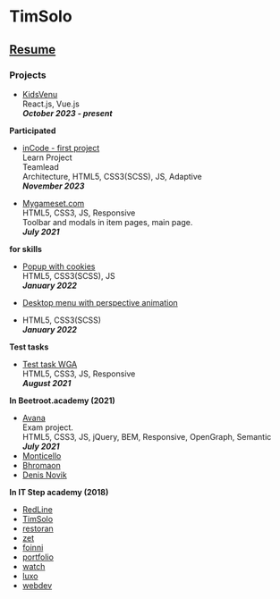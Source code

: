 # TimSolo

## [Resume](https://bit.ly/2YAPBDm)

### Projects

<!-- * [Proviknadveri](https://proviknadveri.com/)<br> -->
<!-- HTML5(Nunjucks), CSS3(SCSS), native JS, Responsive -->
<!-- <br><i><b>June 2022</b></i> -->

<!-- * [Hotel Rose](https://hotelrose.de/)<br> -->
<!-- HTML5(Nunjucks), CSS3(SCSS), JS, jQuery, Responsive -->
<!-- <br><i><b>January 2022</b></i> -->

<!-- * [Projekt Zukunft](https://projektzukunft.berlin.de/)<br> -->
<!-- HTML5(Nunjucks), CSS3(SCSS), JS, jQuery, Responsive, Accessibility -->
<!-- <br><i><b>November 2021</b></i> -->

<!-- * [Zoo Safari](http://azovzoo.com/)<br> -->
<!-- HTML5(Nunjucks), CSS3(SCSS), JS, jQuery, Responsive -->
<!-- <br><i><b>October 2021</b></i> -->

* [KidsVenu](https://kidsvenu.nl) <br>
React.js, Vue.js
<br><i><b>October 2023 - present</b></i> 

<strong>Participated</strong>

<!-- * [Biv Integrativ](https://www.biv-integrativ.at)<br> -->
<!-- HTML5, CSS3, JS, Responsive -->
<!-- <br><i><b>January 2022</b></i> -->
* [inCode - first project](inCode-first-project/)<br>
Learn Project<br>
Teamlead<br>
Architecture, HTML5, CSS3(SCSS), JS, Adaptive<br>
<i><b>November 2023</b></i>

* [Mygameset.com](https://mygameset.com)<br>
HTML5, CSS3, JS, Responsive<br>
Toolbar and modals in item pages, main page.
<br><i><b>July 2021</b></i>

<strong>for skills</strong>
* [Popup with cookies](popup-with-cookies/)<br>
HTML5, CSS3(SCSS), JS<br>
<i><b>January 2022</b></i>

* [Desktop menu with perspective animation](down-menu-parallax-effect/)<br>
* HTML5, CSS3(SCSS)<br>
<i><b>January 2022</b></i>

<strong>Test tasks</strong>

* [Test task WGA](https://stavrdriff.github.io/berd/)<br>
HTML5, CSS3, JS, Responsive
<br><i><b>August 2021</b></i>

<strong>In Beetroot.academy (2021)</strong>
* [Avana](https://soulraise.github.io/avana/avana/)<br>
Exam project.<br>
HTML5, CSS3, JS, jQuery, BEM, Responsive, OpenGraph, Semantic<br>
<i><b>July 2021</b></i>
* [Monticello](monticello/)
* [Bhromaon](bhromaon/)
* [Denis Novik](DenisNovik/)



<strong>In IT Step academy (2018)</strong>

* [RedLine](RedLine/)
* [TimSolo](TimSolo/)
* [restoran](Restoran/)
* [zet](ZET/)
* [foinni](Foinni/)
* [portfolio](Portfolio/)
* [watch](watch/)
* [luxo](luxo/)
* [webdev](webdev/)
